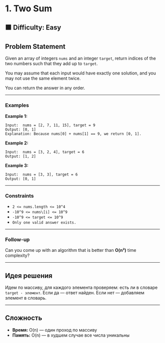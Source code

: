 # 1. Two Sum

## 🟩 Difficulty: Easy

## Problem Statement

Given an array of integers `nums` and an integer `target`, return indices of the two numbers such that they add up to `target`.

You may assume that each input would have exactly one solution, and you may not use the same element twice.

You can return the answer in any order.

---

### Examples

**Example 1:**

```
Input:  nums = [2, 7, 11, 15], target = 9  
Output: [0, 1]  
Explanation: Because nums[0] + nums[1] == 9, we return [0, 1].
```

**Example 2:**

```
Input:  nums = [3, 2, 4], target = 6  
Output: [1, 2]
```

**Example 3:**

```
Input:  nums = [3, 3], target = 6  
Output: [0, 1]
```

---

### Constraints

* `2 <= nums.length <= 10^4`
* `-10^9 <= nums\[i] <= 10^9`
* `-10^9 <= target <= 10^9`
* `Only one valid answer exists.`

---

### Follow-up

Can you come up with an algorithm that is better than **O(n²)** time complexity?

---

## Идея решения

Идем по массиву, для каждого элемента проверяем: есть ли в словаре `target - элемент`. Если да — ответ найден. Если нет — добавляем элемент в словарь.

---

## Сложность

* **Время:** O(n) — один проход по массиву
* **Память:** O(n) — в худшем случае все числа уникальны
